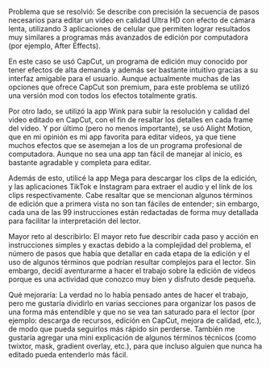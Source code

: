 Problema que se resolvió:
Se describe con precisión la secuencia de pasos necesarios para editar un video en calidad Ultra HD con efecto de cámara lenta, utilizando 3 aplicaciones de celular que permiten lograr resultados muy similares a programas más avanzados de edición por computadora (por ejemplo, After Effects).

En este caso se usó CapCut, un programa de edición muy conocido por tener efectos de alta demanda y además ser bastante intuitivo gracias a su interfaz amigable para el usuario. Aunque actualmente muchas de las opciones que ofrece CapCut son premium, para este problema se utilizó una versión mod con todos los efectos totalmente gratis.

Por otro lado, se utilizó la app Wink para subir la resolución y calidad del video editado en CapCut, con el fin de resaltar los detalles en cada frame del video.
Y por último (pero no menos importante), se usó Alight Motion, que en mi opinión es mi app favorita para editar videos, ya que tiene muchos efectos que se asemejan a los de un programa profesional de computadora. Aunque no sea una app tan fácil de manejar al inicio, es bastante agradable y completa para editar.

Además de esto, utilicé la app Mega para descargar los clips de la edición, y las aplicaciones TikTok e Instagram para extraer el audio y el link de los clips respectivamente.
Cabe resaltar que se mencionan algunos términos de edición que a primera vista no son tan fáciles de entender; sin embargo, cada una de las 99 instrucciones están redactadas de forma muy detallada para facilitar la interpretación del lector.

Mayor reto al describirlo:
El mayor reto fue describir cada paso y acción en instrucciones simples y exactas debido a la complejidad del problema, el número de pasos que había que detallar en cada etapa de la edición y el uso de algunos términos que podrían resultar complejos para el lector. Sin embargo, decidí aventurarme a hacer el trabajo sobre la edición de videos porque es una actividad que conozco muy bien y disfruto desde pequeña.

Qué mejoraría:
La verdad no lo había pensado antes de hacer el trabajo, pero me gustaría dividirlo en varias secciones para organizar los pasos de una forma más entendible y que no se vea tan saturado para el lector (por ejemplo: descarga de recursos, edición en CapCut, mejora de calidad, etc.), de modo que pueda seguirlos más rápido sin perderse. También me gustaría agregar una mini explicación de algunos términos técnicos (como twixtor, mask, gradient overlay, etc.), para que incluso alguien que nunca ha editado pueda entenderlo más fácil.

